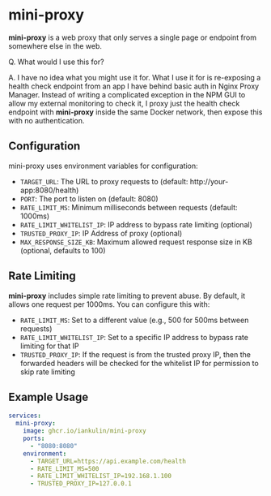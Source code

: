 # mini-proxy

**mini-proxy** is a web proxy that only serves a single page or endpoint from somewhere else in the web.

Q. What would I use this for?

A. I have no idea what you might use it for. What I use it for is re-exposing a health check endpoint from an app I have behind basic auth in Nginx Proxy Manager. Instead of writing a complicated exception in the NPM GUI to allow my external monitoring to check it, I proxy just the health check endpoint with **mini-proxy** inside the same Docker network, then expose this with no authentication.

## Configuration

mini-proxy uses environment variables for configuration:

- `TARGET_URL`: The URL to proxy requests to (default: http://your-app:8080/health)
- `PORT`: The port to listen on (default: 8080)
- `RATE_LIMIT_MS`: Minimum milliseconds between requests (default: 1000ms)
- `RATE_LIMIT_WHITELIST_IP`: IP address to bypass rate limiting (optional)
- `TRUSTED_PROXY_IP`: IP Address of proxy (optional)
- `MAX_RESPONSE_SIZE_KB`: Maximum allowed request response size in KB (optional, defaults to 100)

## Rate Limiting

**mini-proxy** includes simple rate limiting to prevent abuse. By default, it allows one request per 1000ms. You can configure this with:

- `RATE_LIMIT_MS`: Set to a different value (e.g., 500 for 500ms between requests)
- `RATE_LIMIT_WHITELIST_IP`: Set to a specific IP address to bypass rate limiting for that IP
- `TRUSTED_PROXY_IP`: If the request is from the trusted proxy IP, then the forwarded headers will be checked for the whitelist IP for permission to skip rate limiting

## Example Usage

```yaml
services:
  mini-proxy:
    image: ghcr.io/iankulin/mini-proxy
    ports:
      - "8080:8080"
    environment:
      - TARGET_URL=https://api.example.com/health
      - RATE_LIMIT_MS=500
      - RATE_LIMIT_WHITELIST_IP=192.168.1.100
      - TRUSTED_PROXY_IP=127.0.0.1
```
